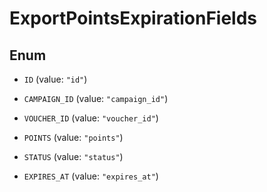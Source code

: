 

# ExportPointsExpirationFields

## Enum


* `ID` (value: `"id"`)

* `CAMPAIGN_ID` (value: `"campaign_id"`)

* `VOUCHER_ID` (value: `"voucher_id"`)

* `POINTS` (value: `"points"`)

* `STATUS` (value: `"status"`)

* `EXPIRES_AT` (value: `"expires_at"`)




